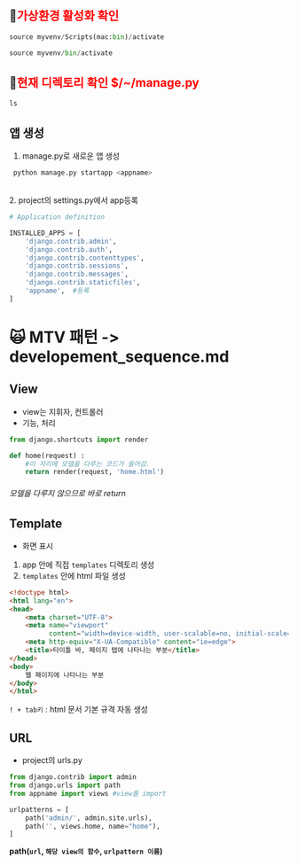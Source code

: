 ## 🤔<span style="color:red">가상환경 활성화 확인</span> 
```python
source myvenv/Scripts(mac:bin)/activate
```
```python
source myvenv/bin/activate
```

## 🤔<span style="color:red">현재 디렉토리 확인 $/~/manage.py</span>  
`ls`

 ## 앱 생성  
1. manage.py로 새로운 앱 생성
```python
 python manage.py startapp <appname>
```                                 
<br>
2. project의 settings.py에서 app등록

```python
# Application definition

INSTALLED_APPS = [
    'django.contrib.admin',
    'django.contrib.auth',
    'django.contrib.contenttypes',
    'django.contrib.sessions',
    'django.contrib.messages',
    'django.contrib.staticfiles',  
    'appname',  #등록
]
```

# 🙀 MTV 패턴 -> developement_sequence.md

## View
- view는 지휘자, 컨트롤러
- 기능, 처리 
```python
from django.shortcuts import render

def home(request) :
    #이 자리에 모델을 다루는 코드가 들어감.
    return render(request, 'home.html')
```
###### 모델을 다루지 않으므로 바로 return

## Template

- 화면 표시
1. app 안에 직접 `templates` 디렉토리 생성
2. `templates` 안에 html 파일 생성
```html
<!doctype html>
<html lang="en">
<head>
    <meta charset="UTF-8">
    <meta name="viewport"
          content="width=device-width, user-scalable=no, initial-scale=1.0, maximum-scale=1.0, minimum-scale=1.0">
    <meta http-equiv="X-UA-Compatible" content="ie=edge">
    <title>타이틀 바, 페이지 탭에 나타나는 부분</title>
</head>
<body>
    웹 페이지에 나타나는 부분
</body>
</html>
```
`! + tab키` : html 문서 기본 규격 자동 생성
## URL
- project의 urls.py
```python
from django.contrib import admin
from django.urls import path
from appname import views #view를 import

urlpatterns = [
    path('admin/', admin.site.urls),
    path('', views.home, name="home"),
]
```
**path(`url`, `해당 view의 함수`, `urlpattern 이름`)**
